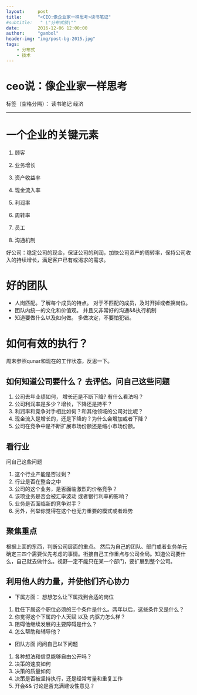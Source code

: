 ```yaml
---
layout:     post
title:      "<CEO:像企业家一样思考>读书笔记"
#subtitle:   " \"分布式锁\""
date:       2016-12-06 12:00:00
author:     "gambol"
header-img: "img/post-bg-2015.jpg"
tags:
    - 分布式
    - 技术
---
```


# ceo说：像企业家一样思考

标签（空格分隔）： 读书笔记 经济

---

# 一个企业的关键元素

1. 顾客

2. 业务增长
3. 资产收益率
4. 现金流入率
5. 利润率
6. 周转率

7. 员工
8. 沟通机制

好公司：稳定公司的现金，保证公司的利润，加快公司资产的周转率，保持公司收入的持续增长，满足客户已有或渴求的需求。

# 好的团队
- 人岗匹配。了解每个成员的特点。 对于不匹配的成员，及时开掉或者换岗位。
- 团队内统一的文化和价值观。 并且又非常好的沟通&&执行机制
- 知道要做什么以及如何做。 多做决定，不要怕犯错。


# 如何有效的执行？
周末参照qunar和现在的工作状态，反思一下。

## 如何知道公司要什么？ 去评估。问自己这些问题
1. 公司去年业绩如何， 增长还是不断下降? 有什么看法吗？
2. 公司利润率是多少？增长，下降还是持平？
3. 利润率和竞争对手相比如何？和其他领域的公司对比呢？
4. 现金流入是增长的，还是下降的？为什么会增加或者下降？
5. 公司在竞争中是不断扩展市场份额还是缩小市场份额。

## 看行业
问自己这些问题
1. 这个行业产能是否过剩？
2. 行业是否在整合之中
3. 公司的这个业务，是否面临激烈的价格竞争？
4. 该项业务是否会被汇率波动 或者银行利率的影响？
5. 业务是否面临新的竞争对手？
6. 另外，列举你觉得在这个也无力重要的模式或者趋势

## 聚焦重点
根据上面的东西，判断公司层面的重点。 然后为自己的团队、部门或者业务单元确定三四个需要优先考虑的事情。衔接自己工作重点与公司全局。知道公司要什么，自己就去做什么。视野一定不能只在某一个部门，要扩展到整个公司。

## 利用他人的力量，并使他们齐心协力
- 下属方面：
想想怎么让下属找到合适的岗位
1. 胜任下属这个职位必须的三个条件是什么。两年以后，这些条件又是什么？
2. 你觉得这个下属的个人天赋 以及 内驱力怎么样？
3. 阻碍他继续发展的主要障碍是什么？
4. 怎么帮助和辅导他？

- 团队方面
问问自己以下问题
1. 各种想法和信息能够自由公开吗？
2. 决策的速度如何
3. 决策的质量如何
4. 决策是否被坚持执行，还是经常考量和重复工作
5. 开会&& 讨论是否充满建设性意见？







